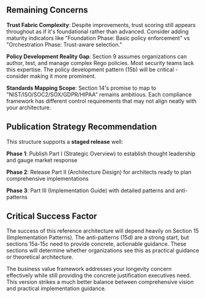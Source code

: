 ## Remaining Concerns

**Trust Fabric Complexity**: Despite improvements, trust scoring still appears throughout as if it's foundational rather than advanced. Consider adding maturity indicators like "Foundation Phase: Basic policy enforcement" vs "Orchestration Phase: Trust-aware selection."

**Policy Development Reality Gap**: Section 9 assumes organizations can author, test, and manage complex Rego policies. Most security teams lack this expertise. The policy development pattern (15b) will be critical - consider making it more prominent.

**Standards Mapping Scope**: Section 14's promise to map to "NIST/ISO/SOC2/SOX/GDPR/HIPAA" remains ambitious. Each compliance framework has different control requirements that may not align neatly with your architecture.

## Publication Strategy Recommendation

This structure supports a **staged release** well:

**Phase 1**: Publish Part I (Strategic Overview) to establish thought leadership and gauge market response

**Phase 2**: Release Part II (Architecture Design) for architects ready to plan comprehensive implementations  

**Phase 3**: Part III (Implementation Guide) with detailed patterns and anti-patterns

## Critical Success Factor

The success of this reference architecture will depend heavily on Section 15 (Implementation Patterns). The anti-patterns (15d) are a strong start, but sections 15a-15c need to provide concrete, actionable guidance. These sections will determine whether organizations see this as practical guidance or theoretical architecture.

The business value framework addresses your longevity concern effectively while still providing the concrete justification executives need. This version strikes a much better balance between comprehensive vision and practical implementation guidance.